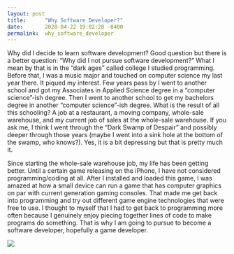 ```yaml
---
layout: post
title:      "Why Software Developer?"
date:       2020-04-22 19:02:28 -0400
permalink:  why_software_developer
---
```



Why did I decide to learn software development? Good question but there is a better question: “Why did I not pursue software development?” What I mean by that is in the “dark ages” called college I studied programming. Before that, I was a music major and touched on computer science my last year there. It piqued my interest. Few years pass by I went to another school and got my Associates in Applied Science degree in a “computer science”-ish degree. Then I went to another school to get my bachelors degree in another “computer science”-ish degree. What is the result of all this schooling? A job at a restaurant, a moving company, whole-sale warehouse, and my current job of sales at the whole-sale warehouse. If you ask me, I think I went through the “Dark Swamp of Despair” and possibly deeper through those years (maybe I went into a sink hole at the bottom of the swamp, who knows?). Yes, it is a bit depressing but that is pretty much it.

Since starting the whole-sale warehouse job, my life has been getting better. Until a certain game releasing on the iPhone, I have not considered programming/coding at all. After I installed and loaded this game, I was amazed at how a small device can run a game that has computer graphics on par with current generation gaming consoles. That made me get back into programming and try out different game engine technologies that were free to use. I thought to myself that I had to get back to programming more often because I genuinely enjoy piecing together lines of code to make programs do something. That is why I am going to pursue to become a software developer, hopefully a game developer.

![](https://app.photobucket.com/u/amatasora39/p/62d8f4b4-6c8f-4566-8756-1e08b780bc43)
